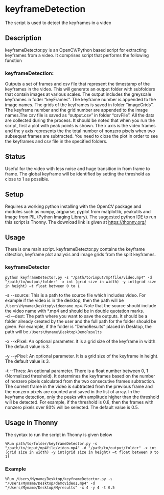 # keyframeDetection
The script is used to detect the keyframes in a video

## Description
keyframeDetector.py is an OpenCV/Python based script for extracting keyframes from a video. It comprises script that performs the following function

### keyframeDetection: 
Outputs a set of frames and csv file that represent the timestamp of the keyframes in the video. This will generate an output folder with subfolders that contain images at various scales. The output includes the greyscale keyframes in foder “keyFrames”. The keyframe number is appended to the image names.  The grids of the keyframes is saved in folder “imageGrids”. The keyframe number and the grid number are appended to the image names.The csv file is saved as “output.csv” in folder “csvFile”. All the data are collected during the process. It should be noted that when you run the script, first a plot with peak points is shown. The x axis is the video frames and the y axis represents the the total number of nonzero pixels when two subsequet frames are subtracted. You need to close the plot in order to see the keyframes and csv file in the specified folders.    

## Status
Useful for the video with less noise and huge transition in from frame to frame. The global keyframe will be identified by setting the threshold as close to 1 as possible. 

## Setup
Requires a working python installing with the OpenCV package and modules such as numpy, argparse, pyplot from matplotlib, peakutils and Image from PIL (Python Imaging Library). The suggested python IDE to run this script is Thonny. The download link is given at https://thonny.org/

## Usage
There is one main script. keyframeDetector.py contains the keyframe ditection, keyframe plot analysis and image grids from the split keyframes.

### keyframeDetector
`python keyframeDetector.py -s "/path/to/input/mp4file/video.mp4" -d "/path/to/output/folder" -x int (grid size in width) -y int(grid size in height) –t float between 0 to 1`

-s  --source: This is a path to the source file which includes video. For example if the video is in the desktop, then the path will be `/Users\Myname\Desktop\videoname.mp4`. Note that the source should include the video name with *.mp4 and should be in double quotation marks.  
-d  --dest: The path where you want to save the outputs. It should be a folder already created by the user and the full path for the folder should be given. For example, if the folder is “DemoResults” placed in Desktop, the path will be `/Users\Myname\Desktop\DemoResults`

-x --xPixel: An optional parameter. It is a grid size of the keyframe in width. The default value is 3. 

-y --yPixel: An optional parameter. It is a grid size of the keyframe in height. The default value is 3. 

-t --Thres: An optional parameter. There is a float number between 0, 1 (Normalized threshold). It determines the keyframes based on the number of nonzero pixels calculated from the two consecutive frames subtraction. The current frame in the video is subtracted from the previous frame and the nonzero pixels are counted and saved in the list of array. In the keyframe detection, only the peaks with amplitude higher than the threshold will be detected. For example, if the threshold is 0.8, then the frames with nonzero pixels over 80% will be selected. The default value is 0.5. 

## Usage in Thonny
The syntax to run the script in Thonny is given below

`%Run path/to/folder/keyframeDetector.py -s "/path/to/input/mp4file/video.mp4" -d "/path/to/output/folder" -x int (grid size in width) -y int(grid size in height) –t float between 0 to 1)`

### Example
`%Run /Users/Myname/Desktop/keyframeDetector.py -s "/Users/Myname/Desktop/demoVideo1.mp4" -d "/Users/Myname/Desktop/Myresults" -x 4 -y 4 -t 0.5`
